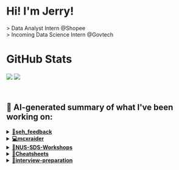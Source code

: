 

# Hi! I'm Jerry!
<p>
  > Data Analyst Intern @Shopee
  <br>
  > Incoming Data Science Intern @Govtech
</p>

# GitHub Stats
<p>
  <img align="center" src="https://github-readme-stats.vercel.app/api?username=mcxraider&count_private=true&show_icons=true&theme=github_dark&bg_color=00000099&rank_icon=percentile" />
  <img align="center" src="https://github-readme-stats.vercel.app/api/top-langs/?username=mcxraider&theme=github_dark&bg_color=00000099&exclude_repo=mcxraider.github.io&langs_count=8&size_weight=0.3&count_weight=0.7&hide=css,html&layout=compact" />
</p>
<br>

## 🔨 AI-generated summary of what I've been working on:

  <details>
  <summary><strong><a href="https://github.com/mcxraider/seh_feedback">💬seh_feedback</a></strong></summary>
  <br/>
  > This repository contains a markdown file with detailed instructions for setting up and running a web application. The document includes steps for installation, configuration, and usage. <br/>
  ------------------------------------------------------------------------------------------------------------------------------ <br/>
  > Multiple commits were made to the 'seh_feedback' repository, including finalizing data preparation pipelines, updating translation models, improving error handling, and enhancing type handling in functions.
  </details>
  
  <details>
  <summary><strong><a href="https://github.com/mcxraider/mcxraider">💻mcxraider</a></strong></summary>
  <br/>
  > This repository contains cron-scheduled scripts that generate READMEs for a Github profile using GPT technology. <br/>
  ------------------------------------------------------------------------------------------------------------------------------ <br/>
  > The 'mcxraider' repository now auto-updates README using cron-scheduled GPT-generated content every 3 weeks.
  </details>
  
  <details>
  <summary><strong><a href="https://github.com/mcxraider/NUS-SDS-Workshops">🔧NUS-SDS-Workshops</a></strong></summary>
  <br/>
  > This repository contains the primary codebase for NUS SDS Workshops Committee. It serves as a hub for all workshop-related coding activities and projects. <br/>
  ------------------------------------------------------------------------------------------------------------------------------ <br/>
  > The repository was updated with a README file, dataset added, EDA.ipynb deleted, and Colab utilized for EDA workshop.
  </details>
  
  <details>
  <summary><strong><a href="https://github.com/mcxraider/Cheatsheets">📄Cheatsheets</a></strong></summary>
  <br/>
  > This repository contains a collection of tools and scripts designed to automate system administration tasks, with a focus on improving efficiency and performance. <br/>
  ------------------------------------------------------------------------------------------------------------------------------ <br/>
  > The repository "Cheatsheets" now contains an updated 2102 cheatsheet after deleting DSA2101_cheatsheet.R.
  </details>
  
  <details>
  <summary><strong><a href="https://github.com/mcxraider/interview-preparation">🚀interview-preparation</a></strong></summary>
  <br/>
  > This repository contains a collection of questions and answers designed to aid in preparing for data science and data analyst interviews. <br/>
  ------------------------------------------------------------------------------------------------------------------------------ <br/>
  > Added LLM interview questions to the repository for data science/data analyst interview preparation.
  </details>
  
<br>

